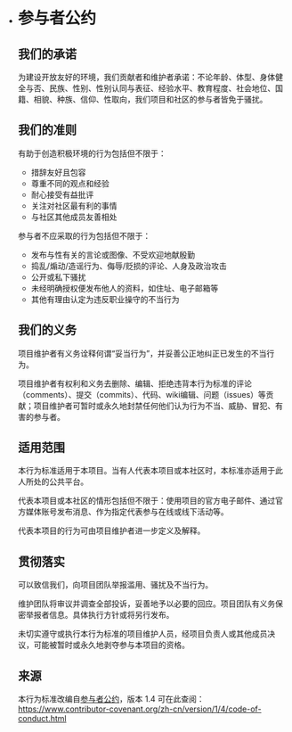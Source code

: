 - # 参与者公约

  ## 我们的承诺

  为建设开放友好的环境，我们贡献者和维护者承诺：不论年龄、体型、身体健全与否、民族、性别、性别认同与表征、经验水平、教育程度、社会地位、国籍、相貌、种族、信仰、性取向，我们项目和社区的参与者皆免于骚扰。

  ## 我们的准则

  有助于创造积极环境的行为包括但不限于：

  - 措辞友好且包容
  - 尊重不同的观点和经验
  - 耐心接受有益批评
  - 关注对社区最有利的事情
  - 与社区其他成员友善相处

  参与者不应采取的行为包括但不限于：

  - 发布与性有关的言论或图像、不受欢迎地献殷勤
  - 捣乱/煽动/造谣行为、侮辱/贬损的评论、人身及政治攻击
  - 公开或私下骚扰
  - 未经明确授权便发布他人的资料，如住址、电子邮箱等
  - 其他有理由认定为违反职业操守的不当行为

  ## 我们的义务

  项目维护者有义务诠释何谓“妥当行为”，并妥善公正地纠正已发生的不当行为。

  项目维护者有权利和义务去删除、编辑、拒绝违背本行为标准的评论（comments）、提交（commits）、代码、wiki编辑、问题（issues）等贡献；项目维护者可暂时或永久地封禁任何他们认为行为不当、威胁、冒犯、有害的参与者。

  ## 适用范围

  本行为标准适用于本项目。当有人代表本项目或本社区时，本标准亦适用于此人所处的公共平台。

  代表本项目或本社区的情形包括但不限于：使用项目的官方电子邮件、通过官方媒体账号发布消息、作为指定代表参与在线或线下活动等。

  代表本项目的行为可由项目维护者进一步定义及解释。

  ## 贯彻落实

  可以致信我们，向项目团队举报滥用、骚扰及不当行为。

  维护团队将审议并调查全部投诉，妥善地予以必要的回应。项目团队有义务保密举报者信息。具体执行方针或将另行发布。

  未切实遵守或执行本行为标准的项目维护人员，经项目负责人或其他成员决议，可能被暂时或永久地剥夺参与本项目的资格。

  ## 来源

  本行为标准改编自[参与者公约](https://www.contributor-covenant.org/)，版本 1.4 可在此查阅：https://www.contributor-covenant.org/zh-cn/version/1/4/code-of-conduct.html
